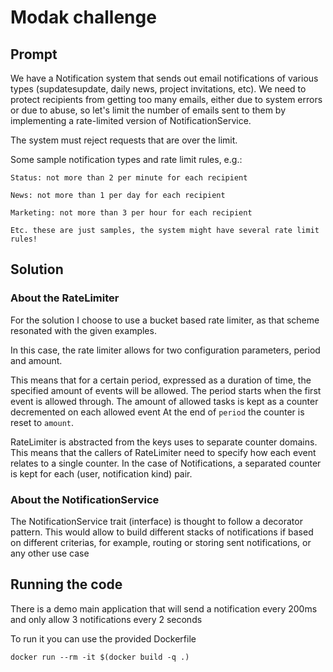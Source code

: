# Modak challenge

## Prompt

We have a Notification system that sends out email notifications of various types (supdatesupdate, daily news, project invitations, etc). We need to protect recipients from getting too many emails, either due to system errors or due to abuse, so let's limit the number of emails sent to them by implementing a rate-limited version of NotificationService.

The system must reject requests that are over the limit.

Some sample notification types and rate limit rules, e.g.:

    Status: not more than 2 per minute for each recipient

    News: not more than 1 per day for each recipient

    Marketing: not more than 3 per hour for each recipient

    Etc. these are just samples, the system might have several rate limit rules!

## Solution

### About the RateLimiter
For the solution I choose to use a bucket based rate limiter, as that scheme resonated with the given examples.

In this case, the rate limiter allows for two configuration parameters, period and amount.

This means that for a certain period, expressed as a duration of time, the specified amount of events will be allowed.
The period starts when the first event is allowed through. The amount of allowed tasks is kept as a counter decremented on each allowed event
At the end of `period` the counter is reset to `amount`.

RateLimiter is abstracted from the keys uses to separate counter domains. This means that the callers of RateLimiter need to specify how each event relates to a single counter.
In the case of Notifications, a separated counter is kept for each (user, notification kind) pair. 

### About the NotificationService
The NotificationService trait (interface) is thought to follow a decorator pattern. 
This would allow to build different stacks of notifications if based on different criterias, for example, routing or storing sent notifications, or any other use case

## Running the code

There is a demo main application that will send a notification every 200ms and only allow 3 notifications every 2 seconds

To run it you can use the provided Dockerfile

```
docker run --rm -it $(docker build -q .) 
```

